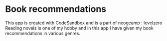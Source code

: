 # Book recommendations
This app is created with CodeSandbox and is a part of neogcamp : levelzero
Reading novels is one of my hobby and in this app I have given my book recommendations in various genres. 
